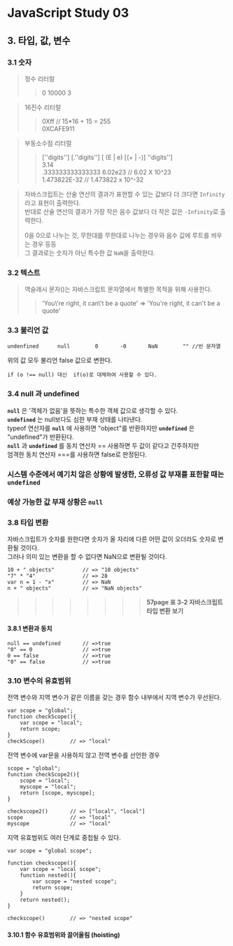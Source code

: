 # JavaScript Study 03
## 3. 타입, 값, 변수
### 3.1 숫자
> 정수 리터럴 
>> 0    10000   3  

> 16진수 리터럴
>> 0Xff // 15*16 + 15 = 255  
>> 0XCAFE911  

> 부동소수점 리터럴
>> [''digits''] [.''digits'']   [   (E |   e)  [(+  |   -)] ''digits'']  
>> 3.14  
>> .333333333333333
>> 6.02e23 //   6.02 X 10^23  
>> 1.473822E-32     //  1.473822 x 10^-32 

> 자바스크립트는 산술 연산의 결과가 표현할 수 있는 값보다 더 크다면 ```Infinity``` 라고 표현이 출력한다.  
> 반대로 산술 연산의 결과가 가장 작은 음수 값보다 더 작은 값은 ```-Infinity```로 출력한다.  
>
> 0을 0으로 나누는 것, 무한대를 무한대로 나누는 경우와 음수 값에 루트를 씌우는 경우 등등  
그 결과로는 숫자가 아닌 특수한 값 ```NaN```을 출력한다.  

### 3.2 텍스트
> 역슬래시 문자(\)는 자바스크립트 문자열에서 특별한 목적을 위해 사용한다.  
>> 'You\\'re right, it can\\'t be a quote'  =>  'You\'re right, it can\'t be a quote'

### 3.3 불리언 값
```
undenfined      null        0       -0       NaN        "" //빈 문자열
```
위의 값 모두 불리언 false 값으로 변한다.
```
if (o !== null) 대신  if(o)로 대체하여 사용할 수 있다.
```

### 3.4 null 과 undefined
**```null```** 은 '객체가 없음'을 뜻하는 특수한 객체 값으로 생각할 수 있다.  
**```undefined```** 는 null보다도 심한 부재 상태를 나타낸다.  
typeof 연산자를 **```null```** 에 사용하면 "object"를 반환하지만 **```undefined```** 은  "undefined"가 반환된다.  
**```null```** 과 **```undefined```** 를 동치 연산자 == 사용하면 두 값이 같다고 간주하지만  
엄격한 동치 연산자 ===를 사용하면 false로 판정된다.

###  시스템 수준에서 예기치 않은 상황에 발생한, 오류성 값 부재를 표한할 때는 **```undefined```**  
### 예상 가능한 값 부재 상황은 **```null```**

### 3.8 타입 변환
자바스크립트가 숫자를 원한다면 숫자가 올 자리에 다른 어떤 값이 오더라도 숫자로 변환될 것이다.  
그러나 의미 있는 변환을 할 수 없다면 NaN으로 변환될 것이다.  
```
10 + " objects"         // => "10 objects"
"7" * "4"               // => 28
var n = 1 - "x"         // => NaN
n + " objects"          // => "NaN objects"
```

>>>>>>>>**57page 표 3-2 자바스크립트 타입 변환 보기**  

#### 3.8.1 변환과 동치

```
null == undefined       // =>true
"0" == 0                // =>true
0 == false              // =>true
"0" == false            // =>true
```

### 3.10 변수의 유효범위
전역 변수와 지역 변수가 같은 이름을 갖는 경우 함수 내부에서 지역 변수가 우선된다.
```
var scope = "global";
function checkScope(){
    var scope = "local";
    return scope;
}
checkScope()        // => "local"
```
전역 변수에 var문을 사용하지 않고 전역 변수를 선언한 경우
```
scope = "global";
function checkScope2(){
    scope = "local";
    myscope = "local";
    return [scope, myscope];
}

checkscope2()       // => ["local", "local"]
scope               // => "local"
myscope             // => "local"
```

지역 유효범위도 여러 단계로 중첩될 수 있다.
```
var scope = "global scope";

function checkscope(){
    var scope = "local scope";
    function nested(){
        var scope = "nested scope";
        return scope;
    }
    return nested();
}

checkscope()        // => "nested scope"
```

#### 3.10.1 함수 유효범위와 끌어올림 (hoisting)